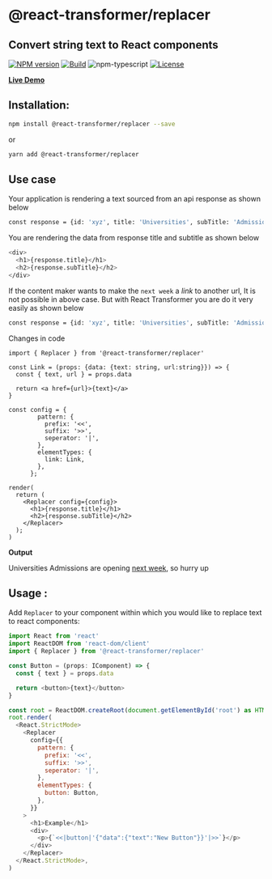 # @react-transformer/replacer

## Convert string text to React components

[![NPM version][npm-image]][npm-url]
[![Build][github-build]][github-build-url]
![npm-typescript]
[![License][github-license]][github-license-url]

[**Live Demo**](https://codesandbox.io/s/ancient-silence-epkl8r?file=/src/App.tsx)

## Installation:

```bash
npm install @react-transformer/replacer --save
```

or

```bash
yarn add @react-transformer/replacer
```

## Use case

Your application is rendering a text sourced from an api response as shown below

```bash
const response = {id: 'xyz', title: 'Universities', subTitle: 'Admissions are opening next week, so hurry up'}
```

You are rendering the data from response title and subtitle as shown below

```bash
<div>
  <h1>{response.title}</h1>
  <h2>{response.subTitle}</h2>
</div>
```

If the content maker wants to make the `next week` a _link_ to another url, It is not possible in above case. But with React Transformer you are do it very easily as shown below

```bash
const response = {id: 'xyz', title: 'Universities', subTitle: 'Admissions are opening <<|link|'{"data":{"text":"New Button","url":"some-url"}}'|>>, so hurry up
```

Changes in code

```base
import { Replacer } from '@react-transformer/replacer'
```

```base
const Link = (props: {data: {text: string, url:string}}) => {
  const { text, url } = props.data

  return <a href={url}>{text}</a>
}
```

```base
const config = {
        pattern: {
          prefix: '<<',
          suffix: '>>',
          seperator: '|',
        },
        elementTypes: {
          link: Link,
        },
      };
```

```base
render(
  return (
    <Replacer config={config}>
      <h1>{response.title}</h1>
      <h2>{response.subTitle}</h2>
    </Replacer>
  );
)
```

**Output**

Universities
Admissions are opening [next week](some-url), so hurry up

## Usage :

Add `Replacer` to your component within which you would like to replace text to react components:

```js
import React from 'react'
import ReactDOM from 'react-dom/client'
import { Replacer } from '@react-transformer/replacer'

const Button = (props: IComponent) => {
  const { text } = props.data

  return <button>{text}</button>
}

const root = ReactDOM.createRoot(document.getElementById('root') as HTMLElement)
root.render(
  <React.StrictMode>
    <Replacer
      config={{
        pattern: {
          prefix: '<<',
          suffix: '>>',
          seperator: '|',
        },
        elementTypes: {
          button: Button,
        },
      }}
    >
      <h1>Example</h1>
      <div>
        <p>{`<<|button|'{"data":{"text":"New Button"}}'|>>`}</p>
      </div>
    </Replacer>
  </React.StrictMode>,
)

```

[npm-url]: https://www.npmjs.com/package/@react-transformer/replacer
[npm-image]: https://img.shields.io/npm/v/@react-transformer/replacer
[github-license]: https://img.shields.io/github/license/singh-taranjeet/react-transformer
[github-license-url]: https://github.com/singh-taranjeet/react-transformer/blob/main/LICENSE
[github-build]: https://github.com/singh-taranjeet/react-transformer/actions/workflows/publish.yml/badge.svg
[github-build-url]: https://github.com/singh-taranjeet/react-transformer/actions/workflows/publish.yml
[npm-typescript]: https://img.shields.io/npm/types/@react-transformer/replacer
